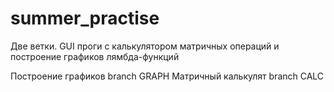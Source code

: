 # summer_practise
Две ветки. GUI проги с калькулятором матричных операций и построение графиков лямбда-функций

Построение графиков branch GRAPH
Матричный калькулят branch CALC
